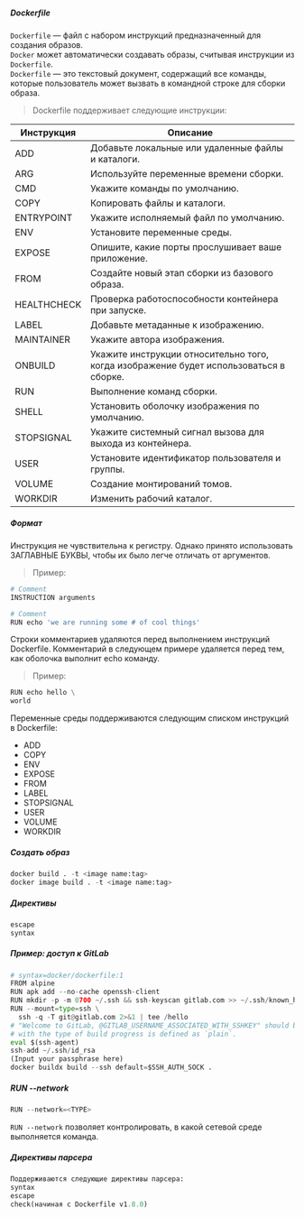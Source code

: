 ##### Dockerfile
``Dockerfile`` — файл с набором инструкций предназначенный для создания образов.<br>
``Docker`` может автоматически создавать образы, считывая инструкции из ``Dockerfile``.<br>
``Dockerfile`` — это текстовый документ, содержащий все команды, которые пользователь может вызвать в командной строке для сборки образа.

> Dockerfile поддерживает следующие инструкции:

Инструкция      | Описание                                                                                   | 
----------------|--------------------------------------------------------------------------------------------|
ADD	            | Добавьте локальные или удаленные файлы и каталоги.
ARG	            | 	Используйте переменные времени сборки.
CMD	            | 	Укажите команды по умолчанию.
COPY	          | 	Копировать файлы и каталоги.
ENTRYPOINT	    | 	Укажите исполняемый файл по умолчанию.
ENV	            | 	Установите переменные среды.
EXPOSE	        | 	Опишите, какие порты прослушивает ваше приложение.
FROM	          | 	Создайте новый этап сборки из базового образа.
HEALTHCHECK	    | 	Проверка работоспособности контейнера при запуске.
LABEL	          | 	Добавьте метаданные к изображению.
MAINTAINER	    | 	Укажите автора изображения.
ONBUILD	        | 	Укажите инструкции относительно того, когда изображение будет использоваться в сборке.
RUN	            | 	Выполнение команд сборки.
SHELL	          | 	Установить оболочку изображения по умолчанию.
STOPSIGNAL      | 	Укажите системный сигнал вызова для выхода из контейнера.
USER	          | 	Установите идентификатор пользователя и группы.
VOLUME	        | 	Создание монтирований томов.
WORKDIR	        | 	Изменить рабочий каталог.

##### Формат
Инструкция не чувствительна к регистру. Однако принято использовать ЗАГЛАВНЫЕ БУКВЫ, чтобы их было легче отличать от аргументов.

> Пример:

```python
# Comment
INSTRUCTION arguments
```
```python
# Comment
RUN echo 'we are running some # of cool things'
```

Строки комментариев удаляются перед выполнением инструкций Dockerfile. Комментарий в следующем примере удаляется перед тем, как оболочка выполнит echo команду.

> Пример:

```python
RUN echo hello \
world
```

Переменные среды поддерживаются следующим списком инструкций в Dockerfile:

- ADD
- COPY
- ENV
- EXPOSE
- FROM
- LABEL
- STOPSIGNAL
- USER
- VOLUME
- WORKDIR

##### Создать образ
```python
docker build . -t <image name:tag>
docker image build . -t <image name:tag>
```
##### Директивы
```python
escape
syntax
```
##### Пример: доступ к GitLab
```python
# syntax=docker/dockerfile:1
FROM alpine
RUN apk add --no-cache openssh-client
RUN mkdir -p -m 0700 ~/.ssh && ssh-keyscan gitlab.com >> ~/.ssh/known_hosts
RUN --mount=type=ssh \
  ssh -q -T git@gitlab.com 2>&1 | tee /hello
# "Welcome to GitLab, @GITLAB_USERNAME_ASSOCIATED_WITH_SSHKEY" should be printed here
# with the type of build progress is defined as `plain`.
eval $(ssh-agent)
ssh-add ~/.ssh/id_rsa
(Input your passphrase here)
docker buildx build --ssh default=$SSH_AUTH_SOCK .
```
##### RUN --network
```python
RUN --network=<TYPE>
```
``RUN --network`` позволяет контролировать, в какой сетевой среде выполняется команда.<br>

##### Директивы парсера
```python
Поддерживаются следующие директивы парсера:
syntax
escape
check(начиная с Dockerfile v1.8.0)
```



